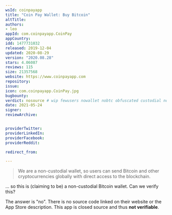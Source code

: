 ```yaml
---
wsId: coinpayapp
title: "Coin Pay Wallet: Buy Bitcoin"
altTitle: 
authors:
- leo
appId: com.coinpayapp.CoinPay
appCountry: 
idd: 1477731032
released: 2019-12-04
updated: 2020-08-29
version: "2020.08.28"
stars: 4.06087
reviews: 115
size: 21357568
website: https://www.coinpayapp.com
repository: 
issue: 
icon: com.coinpayapp.CoinPay.jpg
bugbounty: 
verdict: nosource # wip fewusers nowallet nobtc obfuscated custodial nosource nonverifiable reproducible bounty defunct
date: 2021-05-24
signer: 
reviewArchive:


providerTwitter: 
providerLinkedIn: 
providerFacebook: 
providerReddit: 

redirect_from:

---
```


> We are a non-custodial wallet, so users can send Bitcoin and other
  cryptocurrencies globally with direct access to the blockchain.

... so this is (claiming to be) a non-custodial Bitcoin wallet. Can we verify
this?

The answer is "no". There is no source code linked on their website or the App
Store description. This app is closed source and thus **not verifiable**.
